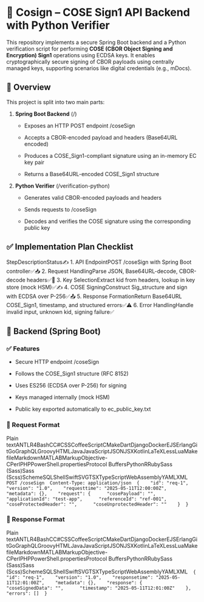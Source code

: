 🔐 Cosign – COSE Sign1 API Backend with Python Verifier
=======================================================

This repository implements a secure Spring Boot backend and a Python verification script for performing **COSE (CBOR Object Signing and Encryption) Sign1** operations using ECDSA keys. It enables cryptographically secure signing of CBOR payloads using centrally managed keys, supporting scenarios like digital credentials (e.g., mDocs).

📌 Overview
-----------

This project is split into two main parts:

1.  **Spring Boot Backend** (/)
    
    *   Exposes an HTTP POST endpoint /coseSign
        
    *   Accepts a CBOR-encoded payload and headers (Base64URL encoded)
        
    *   Produces a COSE\_Sign1-compliant signature using an in-memory EC key pair
        
    *   Returns a Base64URL-encoded COSE\_Sign1 structure
        
2.  **Python Verifier** (/verification-python)
    
    *   Generates valid CBOR-encoded payloads and headers
        
    *   Sends requests to /coseSign
        
    *   Decodes and verifies the COSE signature using the corresponding public key
        

✅ Implementation Plan Checklist
-------------------------------

StepDescriptionStatus✍️ 1. API EndpointPOST /coseSign with Spring Boot controller✅📥 2. Request HandlingParse JSON, Base64URL-decode, CBOR-decode headers✅🔐 3. Key SelectionExtract kid from headers, lookup in key store (mock HSM)✅✍️ 4. COSE SigningConstruct Sig\_structure and sign with ECDSA over P-256✅📤 5. Response FormationReturn Base64URL COSE\_Sign1, timestamp, and structured errors✅⚠️ 6. Error HandlingHandle invalid input, unknown kid, signing failure✅

💠 Backend (Spring Boot)
------------------------

### ✅ Features

*   Secure HTTP endpoint /coseSign
    
*   Follows the COSE\_Sign1 structure (RFC 8152)
    
*   Uses ES256 (ECDSA over P-256) for signing
    
*   Keys managed internally (mock HSM)
    
*   Public key exported automatically to ec\_public\_key.txt
    

### 📆 Request Format

Plain textANTLR4BashCC#CSSCoffeeScriptCMakeDartDjangoDockerEJSErlangGitGoGraphQLGroovyHTMLJavaJavaScriptJSONJSXKotlinLaTeXLessLuaMakefileMarkdownMATLABMarkupObjective-CPerlPHPPowerShell.propertiesProtocol BuffersPythonRRubySass (Sass)Sass (Scss)SchemeSQLShellSwiftSVGTSXTypeScriptWebAssemblyYAMLXML`   POST /coseSign  Content-Type: application/json  {    "id": "req-1",    "version": "1.0",    "requesttime": "2025-05-11T12:00:00Z",    "metadata": {},    "request": {      "cosePayload": "",      "applicationId": "test-app",      "referenceId": "ref-001",      "coseProtectedHeader": "",      "coseUnprotectedHeader": ""    }  }   `

### 📄 Response Format

Plain textANTLR4BashCC#CSSCoffeeScriptCMakeDartDjangoDockerEJSErlangGitGoGraphQLGroovyHTMLJavaJavaScriptJSONJSXKotlinLaTeXLessLuaMakefileMarkdownMATLABMarkupObjective-CPerlPHPPowerShell.propertiesProtocol BuffersPythonRRubySass (Sass)Sass (Scss)SchemeSQLShellSwiftSVGTSXTypeScriptWebAssemblyYAMLXML`   {    "id": "req-1",    "version": "1.0",    "responsetime": "2025-05-11T12:01:00Z",    "metadata": {},    "response": {      "coseSignedData": "",      "timestamp": "2025-05-11T12:01:00Z"    },    "errors": []  }   `